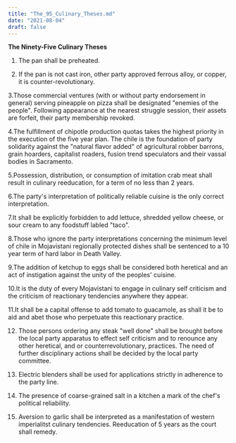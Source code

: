 ```yaml
---
title: "The_95_Culinary_Theses.md"
date: "2021-08-04"
draft: false
---
```

**The Ninety-Five Culinary Theses**

1. The pan shall be preheated.

2. If the pan is not cast iron, other party approved ferrous alloy, or copper, it is counter-revolutionary.

3.Those commercial ventures (with or without party endorsement in general) serving pineapple on pizza shall be designated "enemies of the people". Following appearance at the nearest struggle session, their assets are forfeit, their party membership revoked.

4.The fulfillment of chipotle production quotas takes the highest priority in the execution of the five year plan. The chile is the foundation of party solidarity against the "natural flavor added" of agricultural robber barrons, grain hoarders, capitalist roaders, fusion trend speculators and their vassal bodies in Sacramento.

5.Possession, distribution, or consumption of imitation crab meat shall result in culinary reeducation, for a term of no less than 2 years.

6.The party's interpretation of politically reliable cuisine is the only correct interpretation.

7.It shall be explicitly forbidden to add lettuce, shredded yellow cheese, or sour cream to any foodstuff labled "taco". 

8.Those who ignore the party interpretations concerning the minimum level of chile in Mojavistani regionally protected dishes shall be sentenced to a 10 year term of hard labor in Death Valley.

9.The addition of ketchup to eggs shall be considered both heretical and an act of instigation against the unity of the peoples' cuisine.

10.It is the duty of every Mojavistani to engage in culinary self criticism and the criticism of reactionary tendencies anywhere they appear.

11.It shall be a capital offense to add tomato to guacamole, as shall it be to aid and abet those who perpetuate this reactionary practice. 

12. Those persons ordering any steak "well done" shall be brought before the local party apparatus to effect self criticism and to renounce any other heretical, and or counterrevolutionary, practices. The need of further disciplinary actions shall be decided by the local party committee.

13. Electric blenders shall be used for applications strictly in adherence to the party line.

14. The presence of coarse-grained salt in a kitchen a mark of the chef's political reliability.

15. Aversion to garlic shall be interpreted as a manifestation of western  imperialitst culinary tendencies. Reeducation of 5 years as the court shall remedy. 
